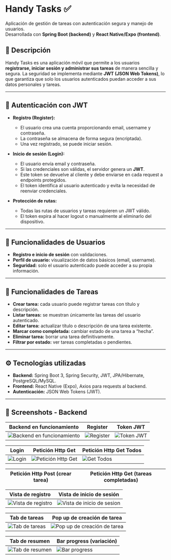 # Handy Tasks ✅

Aplicación de gestión de tareas con autenticación segura y manejo de usuarios.  
Desarrollada con **Spring Boot (backend)** y **React Native/Expo (frontend)**.  

## 🚀 Descripción
Handy Tasks es una aplicación móvil que permite a los usuarios **registrarse, iniciar sesión y administrar sus tareas** de manera sencilla y segura. La seguridad se implementa mediante **JWT (JSON Web Tokens)**, lo que garantiza que solo los usuarios autenticados puedan acceder a sus datos personales y tareas.

---

## 🔑 Autenticación con JWT
- **Registro (Register):**
  - El usuario crea una cuenta proporcionando email, username y contraseña.
  - La contraseña se almacena de forma segura (encriptada).
  - Una vez registrado, se puede iniciar sesión.

- **Inicio de sesión (Login):**
  - El usuario envía email y contraseña.
  - Si las credenciales son válidas, el servidor genera un **JWT**.
  - Este token se devuelve al cliente y debe enviarse en cada request a endpoints protegidos.
  - El token identifica al usuario autenticado y evita la necesidad de reenviar credenciales.

- **Protección de rutas:**
  - Todas las rutas de usuarios y tareas requieren un JWT válido.
  - El token expira al hacer logout o manualmente al eliminarlo del dispositivo.

---

## 👤 Funcionalidades de Usuarios
- **Registro e inicio de sesión** con validaciones.
- **Perfil de usuario:** visualización de datos básicos (email, username).
- **Seguridad:** solo el usuario autenticado puede acceder a su propia información.

---

## 📝 Funcionalidades de Tareas
- **Crear tarea:** cada usuario puede registrar tareas con título y descripción.
- **Listar tareas:** se muestran únicamente las tareas del usuario autenticado.
- **Editar tarea:** actualizar título o descripción de una tarea existente.
- **Marcar como completada:** cambiar estado de una tarea a “hecha”.
- **Eliminar tarea:** borrar una tarea definitivamente.
- **Filtrar por estado:** ver tareas completadas o pendientes.

---

## ⚙️ Tecnologías utilizadas
- **Backend:** Spring Boot 3, Spring Security, JWT, JPA/Hibernate, PostgreSQL/MySQL.  
- **Frontend:** React Native (Expo), Axios para requests al backend.  
- **Autenticación:** JSON Web Tokens (JWT).  

---

## 📸 Screenshots - Backend

| Backend en funcionamiento | Register | Token JWT |
|---------------------------|----------|-----------|
| ![Backend en funcionamiento](./assets/backendrun.png) | ![Register](./assets/backendregister.jpg) | ![Token JWT](./assets/backendtoken.jpg) |

| Login | Petición Http Get | Petición Http Get Todos |
|-------|-------------------|-------------------------|
| ![Login](./assets/backendlogin.jpg) | ![Petición Http Get](./assets/backendget.png) | ![Get Todos](./assets/backendgettodos.jpg) |

| Petición Http Post (crear tarea) | Petición Http Get (tareas completadas) |
|----------------------------------|----------------------------------------|

| Vista de registro | Vista de inicio de sesión |
|-------------------|---------------------------|
| ![Vista de registro](./assets/Vistaderegister.png) | ![Vista de inicio de sesion](./assets/Vistainiciodesesion.png) |

| Tab de tareas | Pop up de creación de tarea |
|---------------|-----------------------------|
| ![Tab de tareas](./assets/TabTareas.png) | ![Pop up de creación de tarea](./assets/CrearTarea.png) |

| Tab de resumen | Bar progress (variación) |
|----------------|---------------------------|
| ![Tab de resumen](./assets/Tabresumen.png) | ![Bar progress](./assets/Variaciondelabarprogress(resumen).png) |




